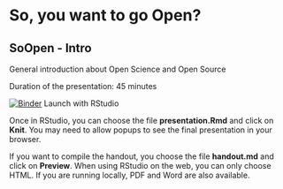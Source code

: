 # So, you want to go Open?

## SoOpen - Intro

General introduction about Open Science and Open Source

Duration of the presentation: 45 minutes


[![Binder](https://mybinder.org/badge.svg)](https://mybinder.org/v2/gh/epfl-scitas/SoOpen-Intro/master?urlpath=rstudio) Launch with RStudio

Once in RStudio, you can choose the file **presentation.Rmd** and click on **Knit**. You may need to allow popups to see the final presentation in your browser.

If you want to compile the handout, you choose the file **handout.md** and click on **Preview**. When using RStudio on the web, you can only choose HTML. If you are running locally, PDF and Word are also available.
